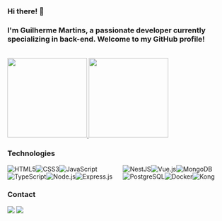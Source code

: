 ### Hi there! 👋

### I'm Guilherme Martins, a passionate developer currently specializing in back-end. Welcome to my GitHub profile!

<br/>

<a href="https://github.com/GMartinsT">
  <img height="180em" src="https://github-readme-stats.vercel.app/api?username=GMartinsT&show_icons=true&theme=dark&include_all_commits=true&count_private=true"/>
  <img height="180em" src="https://github-readme-stats.vercel.app/api/top-langs/?username=GMartinsT&layout=compact&langs_count=7&theme=dark"/>
</a>

### Technologies

<div style="display: flex;">
  <div>
    <img align="center" alt="HTML5" src="https://img.shields.io/badge/HTML5-E34F26?style=for-the-badge&logo=html5&logoColor=white" /><img align="center" alt="CSS3" src="https://img.shields.io/badge/CSS3-1572B6?style=for-the-badge&logo=css3&logoColor=white" /><img align="center" alt="JavaScript" src="https://img.shields.io/badge/JavaScript-F7DF1E?style=for-the-badge&logo=javascript&logoColor=black" /><img align="center" alt="TypeScript" src="https://img.shields.io/badge/TypeScript-007ACC?style=for-the-badge&logo=typescript&logoColor=white" /><img align="center" alt="Node.js" src="https://img.shields.io/badge/Node.js-43853D?style=for-the-badge&logo=node.js&logoColor=white" /><img align="center" alt="Express.js" src="https://img.shields.io/badge/Express.js-404D59?style=for-the-badge" />
  </div>
  <div>
    <img align="center" alt="NestJS" src="https://img.shields.io/badge/NestJS-E0234E.svg?style=for-the-badge&logo=NestJS&logoColor=white" /><img align="center" alt="Vue.js" src="https://img.shields.io/badge/Vue.js-35495E?style=for-the-badge&logo=vue.js&logoColor=4FC08D" /><img align="center" alt="MongoDB" src="https://img.shields.io/badge/MongoDB-47A248.svg?style=for-the-badge&logo=MongoDB&logoColor=white" /><img align="center" alt="PostgreSQL" src="https://img.shields.io/badge/PostgreSQL-316192?style=for-the-badge&logo=postgresql&logoColor=white" /><img align="center" alt="Docker" src="https://img.shields.io/badge/Docker-2496ED.svg?style=for-the-badge&logo=Docker&logoColor=white" /><img align="center" alt="Kong" src="https://img.shields.io/badge/Kong-003459.svg?style=for-the-badge&logo=Kong&logoColor=white" />
  </div>
</div>

### Contact
<div>
  <a href = "mailto:guilherme.martinst.dev@gmail.com"><img src="https://img.shields.io/badge/-Gmail-%23333?style=for-the-badge&logo=gmail&logoColor=white" target="_blank"></a>
  <a href="https://www.linkedin.com/in/g-martinst//" target="_blank"><img src="https://img.shields.io/badge/-LinkedIn-%230077B5?style=for-the-badge&logo=linkedin&logoColor=white" target="_blank"></a>
</div>
